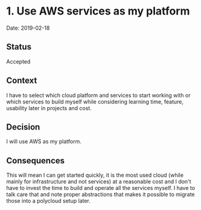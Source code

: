 # 1. Use AWS services as my platform

Date: 2019-02-18

## Status

Accepted

## Context

I have to select which cloud platform and services to start working with or which services to build myself while considering learning time, feature, usability later in projects and cost.

## Decision

I will use AWS as my platform.

## Consequences

This will mean I can get started quickly, it is the most used cloud (while mainly for infrastructure and not services) at a reasonable cost and I don't have to invest the time to build and operate all the services myself. I have to talk care that and note proper abstractions that makes it possible to migrate those into a polycloud setup later.
